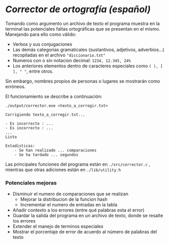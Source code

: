 # ***Corrector de ortografía (español)***

Tomando como argumento un archivo de texto el programa muestra en la terminal las potenciales faltas ortográficas que se presentan en el mismo. Manejando para ello como válido:

- Verbos y sus conjugaciones
- Las demás categorias gramaticales (sustantivos, adjetivos, adverbios...) recopiladas en el archivo ```"diccionario.txt"```
- Numeros con o sin notacion decimal:
```1234, 12.345, 24%```
- Los anteriores elementos dentro de caracteres especiales como ```( ), [ ], " "```, entre otros.

Sin embargo, nombres propios de personas o lugares se mostrarán como erróneos.

El funcionamiento se describe a continuación:

```
./output/corrector.exe <texto_a_corregir.txt>

Corrigiendo texto_a_corregir.txt...

- Es incorrecto : ...
- Es incorrecto : ...
...
Listo

Estadisticas: 
    - Se han realizado ... comparaciones
    - Se ha tardado ... segundos
```
Las principales funciones del programa están en ```./src/corrector.c``` , mientras que otras adiciones están en ```./lib/utility.h```

### **Potenciales mejoras**
- Disminuir el numero de comparaciones que se realizan
    - Mejorar la distribucion de la funcion hash
    - Incrementar el numero de entradas en la tabla
- Añadir contexto a los errores (entre qué palabras esta el error)
- Guardar la salida del programa en un archivo de texto, donde se resalte los errores
- Extender el manejo de terminos especiales
- Mostrar el porcentaje de error de acuerdo al número de palabras del texto